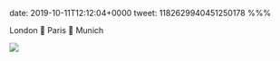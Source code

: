 date: 2019-10-11T12:12:04+0000
tweet: 1182629940451250178
%%%

London 🚆 Paris 🚆 Munich

![](EGmLnwXWwAAMCdd.jpg)
